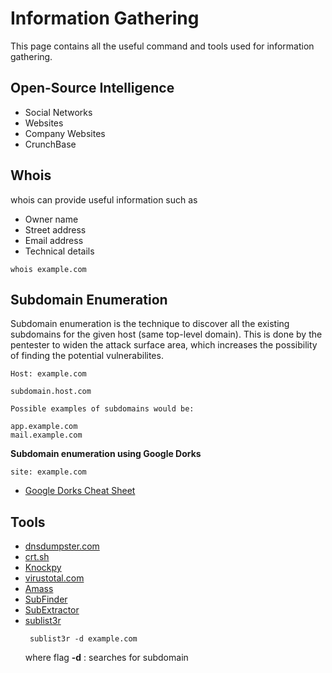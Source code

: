 # Information Gathering

This page contains all the useful command and tools used for information gathering.

## Open-Source Intelligence

  * Social Networks
  * Websites
  * Company Websites
  * CrunchBase

## Whois

  whois can provide useful information such as
  
  * Owner name
  * Street address
  * Email address
  * Technical details

  ```
  whois example.com
  ```
## Subdomain Enumeration

  Subdomain enumeration is the technique to discover all the existing subdomains for the given host (same top-level domain). This is done by the pentester to widen   the attack surface area, which increases the possibility of finding the potential vulnerabilites.

  ```
  Host: example.com

  subdomain.host.com

  Possible examples of subdomains would be:

  app.example.com
  mail.example.com
  ```
  **Subdomain enumeration using Google Dorks**
   ```
   site: example.com
   
   ```
   * [Google Dorks Cheat Sheet](https://sansorg.egnyte.com/dl/f4TCYNMgN6)
## Tools

 * [dnsdumpster.com](https://dnsdumpster.com/)
 * [crt.sh](https://crt.sh)
 * [Knockpy](https://github.com/guelfoweb/knock)
 * [virustotal.com](https://www.virustotal.com/gui/)
 * [Amass](https://github.com/OWASP/Amass)
 * [SubFinder](https://github.com/projectdiscovery/subfinder)
 * [SubExtractor](https://github.com/AngelSecurityTeam/SubExtractor)
 * [sublist3r](https://github.com/aboul3la/Sublist3r)
     ```
      sublist3r -d example.com
     ```
     where flag **-d** : searches for subdomain

